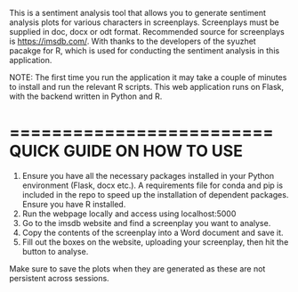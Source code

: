 This is a sentiment analysis tool that allows you to generate sentiment analysis plots for various characters in screenplays. Screenplays must be supplied in doc, docx or odt format. Recommended source for screenplays is https://imsdb.com/. With thanks to the developers of the syuzhet pacakge for R, which is used for conducting the sentiment analysis in this application.

NOTE: The first time you run the application it may take a couple of minutes to install and run the relevant R scripts. This web application runs on Flask, with the backend written in Python and R.

=========================
QUICK GUIDE ON HOW TO USE
=========================
1) Ensure you have all the necessary packages installed in your Python environment (Flask, docx etc.). A requirements file for conda and pip is included in the repo to speed up
the installation of dependent packages. Ensure you have R installed.
2) Run the webpage locally and access using localhost:5000
3) Go to the imsdb website and find a screenplay you want to analyse.
4) Copy the contents of the screenplay into a Word document and save it.
5) Fill out the boxes on the website, uploading your screenplay, then hit the button to analyse.


Make sure to save the plots when they are generated as these are not persistent across sessions.
